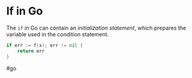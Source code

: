 # If in Go

The `if` in Go can contain an _initialization statement_, which prepares the variable used in the condition statement.

```go
if err := f(x); err != nil {
    return err
}
```

#go